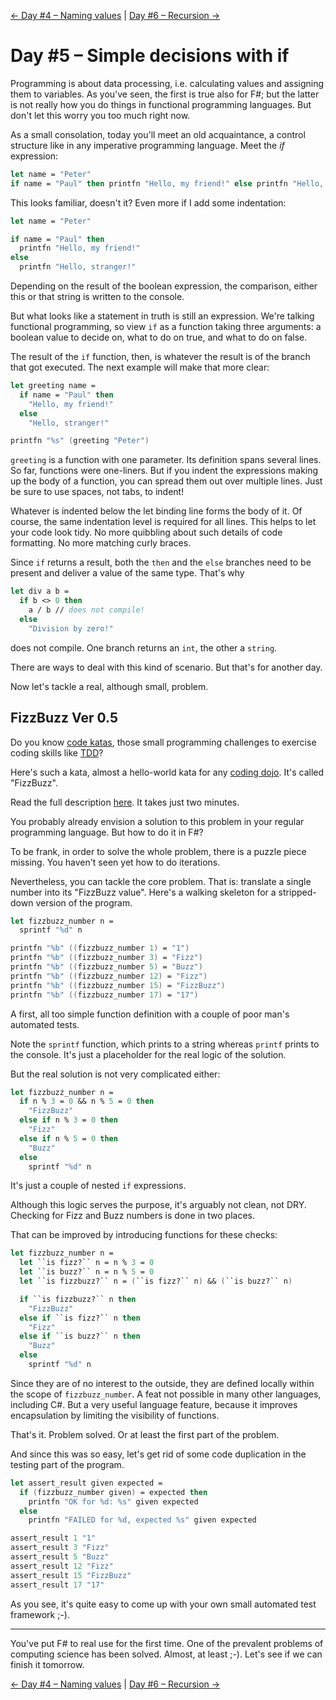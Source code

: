 [← Day #4 – Naming values](../day04) | [Day #6 – Recursion →](../../week02/day06)

# Day #5 – Simple decisions with if
Programming is about data processing, i.e. calculating values and assigning them to variables. As you've seen, the first is true also for F#; but the latter is not really how you do things in functional programming languages. But don't let this worry you too much right now.

As a small consolation, today you'll meet an old acquaintance, a control structure like in any imperative programming language. Meet the _if_ expression:

```fsharp
let name = "Peter"
if name = "Paul" then printfn "Hello, my friend!" else printfn "Hello, stranger!"
```

This looks familiar, doesn't it? Even more if I add some indentation:

```fsharp
let name = "Peter"

if name = "Paul" then
  printfn "Hello, my friend!"
else
  printfn "Hello, stranger!"
```

Depending on the result of the boolean expression, the comparison, either this or that string is written to the console.

But what looks like a statement in truth is still an expression. We're talking functional programming, so view `if` as a function taking three arguments: a boolean value to decide on, what to do on true, and what to do on false.

The result of the `if` function, then, is whatever the result is of the branch that got executed. The next example will make that more clear:

```fsharp
let greeting name =
  if name = "Paul" then
    "Hello, my friend!"
  else
    "Hello, stranger!"

printfn "%s" (greeting "Peter")
```

`greeting` is a function with one parameter. Its definition spans several lines. So far, functions were one-liners. But if you indent the expressions making up the body of a function, you can spread them out over multiple lines. Just be sure to use spaces, not tabs, to indent!

Whatever is indented below the let binding line forms the body of it. Of course, the same indentation level is required for all lines. This helps to let your code look tidy. No more quibbling about such details of code formatting. No more matching curly braces.

Since `if` returns a result, both the `then` and the `else` branches need to be present and deliver a value of the same type. That's why

```fsharp
let div a b =
  if b <> 0 then
    a / b // does not compile!
  else
    "Division by zero!"
```

does not compile. One branch returns an `int`, the other a `string`.

There are ways to deal with this kind of scenario. But that's for another day.

Now let's tackle a real, although small, problem.

## FizzBuzz Ver 0.5
Do you know [code katas](http://en.wikipedia.org/wiki/Kata_(programming)), those small programming challenges to exercise coding skills like [TDD](http://en.wikipedia.org/wiki/Test-driven_development)?

Here's such a kata, almost a hello-world kata for any [coding dojo](http://codingdojo.org). It's called "FizzBuzz".

Read the full description [here](https://app.box.com/s/kvrd51oykrob44xv2t379k98ay9ai568). It takes just two minutes.

You probably already envision a solution to this problem in your regular programming language. But how to do it in F#?

To be frank, in order to solve the whole problem, there is a puzzle piece missing. You haven't seen yet how to do iterations.

Nevertheless, you can tackle the core problem. That is: translate a single number into its "FizzBuzz value". Here's a walking skeleton for a stripped-down version of the program.

```fsharp
let fizzbuzz_number n =
  sprintf "%d" n

printfn "%b" ((fizzbuzz_number 1) = "1")
printfn "%b" ((fizzbuzz_number 3) = "Fizz")
printfn "%b" ((fizzbuzz_number 5) = "Buzz")
printfn "%b" ((fizzbuzz_number 12) = "Fizz")
printfn "%b" ((fizzbuzz_number 15) = "FizzBuzz")
printfn "%b" ((fizzbuzz_number 17) = "17")
```

A first, all too simple function definition with a couple of poor man's automated tests.

Note the `sprintf` function, which prints to a string whereas `printf` prints to the console. It's just a placeholder for the real logic of the solution.

But the real solution is not very complicated either:

```fsharp
let fizzbuzz_number n =
  if n % 3 = 0 && n % 5 = 0 then
    "FizzBuzz"
  else if n % 3 = 0 then
    "Fizz"
  else if n % 5 = 0 then
    "Buzz"
  else
    sprintf "%d" n
```

It's just a couple of nested `if` expressions.

Although this logic serves the purpose, it's arguably not clean, not DRY. Checking for Fizz and Buzz numbers is done in two places.

That can be improved by introducing functions for these checks:

```fsharp
let fizzbuzz_number n =
  let ``is fizz?`` n = n % 3 = 0
  let ``is buzz?`` n = n % 5 = 0
  let ``is fizzbuzz?`` n = (``is fizz?`` n) && (``is buzz?`` n)

  if ``is fizzbuzz?`` n then
    "FizzBuzz"
  else if ``is fizz?`` n then
    "Fizz"
  else if ``is buzz?`` n then
    "Buzz"
  else
    sprintf "%d" n
```

Since they are of no interest to the outside, they are defined locally within the scope of `fizzbuzz_number`. A feat not possible in many other languages, including C#. But a very useful language feature, because it improves encapsulation by limiting the visibility of functions.

That's it. Problem solved. Or at least the first part of the problem.

And since this was so easy, let's get rid of some code duplication in the testing part of the program.

```fsharp
let assert_result given expected =
  if (fizzbuzz_number given) = expected then
    printfn "OK for %d: %s" given expected
  else
    printfn "FAILED for %d, expected %s" given expected

assert_result 1 "1"
assert_result 3 "Fizz"
assert_result 5 "Buzz"
assert_result 12 "Fizz"
assert_result 15 "FizzBuzz"
assert_result 17 "17"
```

As you see, it's quite easy to come up with your own small automated test framework ;-).

***

You've put F# to real use for the first time. One of the prevalent problems of computing science has been solved. Almost, at least ;-). Let's see if we can finish it tomorrow.

[← Day #4 – Naming values](../day04) | [Day #6 – Recursion →](../../week02/day06)
